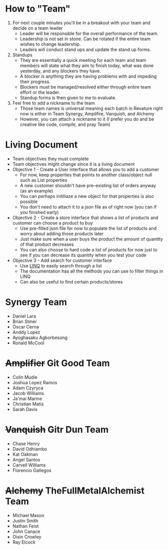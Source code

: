 # How to "Team"
1. For next couple minutes you'll be in a breakout with your team and decide on a team leader
   - Leader will be responsible for the overall performance of the team.
   - Leadership is not set in stone. Can be rotated if the entire team wishes to change leadership.
   - Leaders will conduct stand ups and update the stand up forms.
2. Standups
   - They are essentially a quick meeting for each team and team members will state what they aim to finish today, what was done yesterday, and any blockers they have.
   - A blocker is anything they are having problems with and impeding their progress.
   - Blockers must be managed/resolved either through entire team effort or the leader.
   - Standup forms is then given to me to evaluate.
3. Feel free to add a nickname to the team
   - Those team names is universal meaning each batch in Revature right now is either in Team Synergy, Amplifire, Vanquish, and Alchemy
   - However, you can attach a nickname to it (I prefer you do and be creative like code, compile, and pray Team)

# Living Document
* Team objectives they must complete
* Team objectives might change since it is a living document
* Objective 1 - Create a User interface that allows you to add a customer
   * For now, keep properties that points to another class/object null such as List<class> properties
   * A new customer shouldn't have pre-existing list of orders anyway (as an example)
   * You can perhaps initiliaze a new object for that properties is also possible
   * You don't need to attach it to a json file as of right now (you can if you finished early)
* Objective 2 - Create a store interface that shows a list of products and customer can choose a product to buy
   * Use pre-filled json file for now to populate the list of products and worry about adding those products later
   * Just make sure when a user buys the product the amount of quantity of that product decreases
   * You can also choose to hard code a list of products for now just to see if you can decrease its quantity when you test your code
* Objective 3 - Add search for customer interface
   * Use [LINQ](https://www.tutorialsteacher.com/linq/what-is-linq) to easily search through a list
   * The documentation has all the methods you can use to filter things in LINQ
   * Can also be useful to find certain products/stores

# Synergy Team
* Daniel Lara
* Brian Stiner
* Oscar Cerna
* Anddy Lopez
* Ayoghasaku Agborbesong
* Ronald McCool

# ~~Amplifier~~ Git Good Team 
* Colin Mudie
* Joshua Lopez Ramos
* Adam Czyryca
* Jacob Williams
* Ja'mai Marine
* Christian Matis
* Sarah Davis

# ~~Vanquish~~ Gitr Dun Team
* Chase Henry
* David Odhiambo
* Kat Oakman
* Angel Santos
* Carvell Williams
* Florencio Gallegos

# ~~Alchemy~~ TheFullMetalAlchemist Team
* Michael Mason
* Justin Smith
* Nathan Feist
* John Canace
* Oisin Crowley
* Ray Elcock
